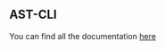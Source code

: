 ## AST-CLI

You can find all the documentation [here](https://checkmarx.atlassian.net/wiki/spaces/AST/pages/2445443121/CLI+Tool)
